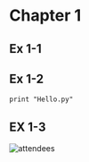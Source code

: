 # Chapter 1

## Ex 1-1

## Ex 1-2
```
print "Hello.py"
```
## EX 1-3
![attendees](2022-08-16_13h36_36.png) 